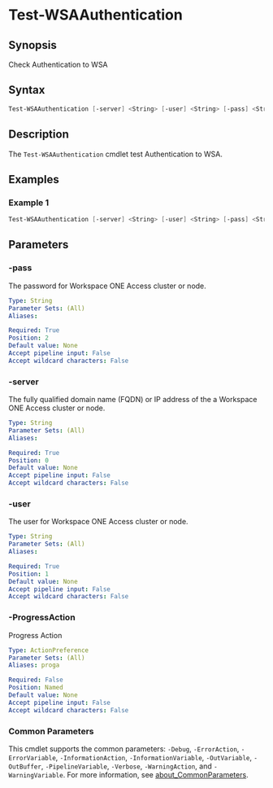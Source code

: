 # Test-WSAAuthentication

## Synopsis

Check Authentication to WSA

## Syntax

```powershell
Test-WSAAuthentication [-server] <String> [-user] <String> [-pass] <String> [-ProgressAction <ActionPreference>] [<CommonParameters>]
```

## Description

The `Test-WSAAuthentication` cmdlet test Authentication to WSA.

## Examples

### Example 1

```powershell
Test-WSAAuthentication [-server] <String> [-user] <String> [-pass] <String>
```

## Parameters

### -pass

The password for Workspace ONE Access cluster or node.

```yaml
Type: String
Parameter Sets: (All)
Aliases:

Required: True
Position: 2
Default value: None
Accept pipeline input: False
Accept wildcard characters: False
```

### -server

The fully qualified domain name (FQDN) or IP address of the a Workspace ONE Access cluster or node.

```yaml
Type: String
Parameter Sets: (All)
Aliases:

Required: True
Position: 0
Default value: None
Accept pipeline input: False
Accept wildcard characters: False
```

### -user

The user for Workspace ONE Access cluster or node.

```yaml
Type: String
Parameter Sets: (All)
Aliases:

Required: True
Position: 1
Default value: None
Accept pipeline input: False
Accept wildcard characters: False
```

### -ProgressAction

Progress Action

```yaml
Type: ActionPreference
Parameter Sets: (All)
Aliases: proga

Required: False
Position: Named
Default value: None
Accept pipeline input: False
Accept wildcard characters: False
```

### Common Parameters

This cmdlet supports the common parameters: `-Debug`, `-ErrorAction`, `-ErrorVariable`, `-InformationAction`, `-InformationVariable`, `-OutVariable`, `-OutBuffer`, `-PipelineVariable`, `-Verbose`, `-WarningAction`, and `-WarningVariable`. For more information, see [about_CommonParameters](http://go.microsoft.com/fwlink/?LinkID=113216).
